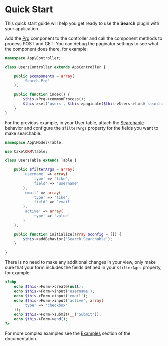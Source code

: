 Quick Start
===========

This quick start guide will help you get ready to use the **Search** plugin with your application.

Add the [Prg](../../src/Controller/Component/PrgComponent.php) component to the controller and call the component methods to process POST and GET. You can debug the paginator settings to see what the component does there, for example:

```php
namespace App\Controller;

class UsersController extends AppController {

	public $components = array(
		'Search.Prg'
	);

	public function index() {
		$this->Prg->commonProcess();
		$this->set('users', $this->paginate($this->Users->find('searchable', $this->Prg->parsedParams())));
	}
}
```

For the previous example, in your User table, attach the [Searchable](../../src/Model/Behavior/SearchableBehavior.php) behavior and configure the ```$filterArgs``` property for the fields you want to make searchable.

```php
namespace App\Model\Table;

use Cake\ORM\Table;

class UsersTable extends Table {

	public $filterArgs = array(
		'username' => array(
			'type' => 'like',
			'field' => 'username'
		),
		'email' => array(
			'type' => 'like',
			'field' => 'email'
		),
		'active' => array(
			'type' => 'value'
		)
	);

	public function initialize(array $config = []) {
		$this->addBehavior('Search.Searchable');
	}

}
```

There is no need to make any additional changes in your view, only make sure that your form includes the fields defined in your ```$filterAgrs``` property, for example:

```php
<?php
	echo $this->Form->create(null);
	echo $this->Form->input('username');
	echo $this->Form->input('email');
	echo $this->Form->input('active', array(
		'type' => 'checkbox'
	));
	echo $this->Form->submit(__('Submit'));
	echo $this->Form->end();
?>
```

For more complex examples see the [Examples](../Documentation/Examples.md) section of the documentation.
